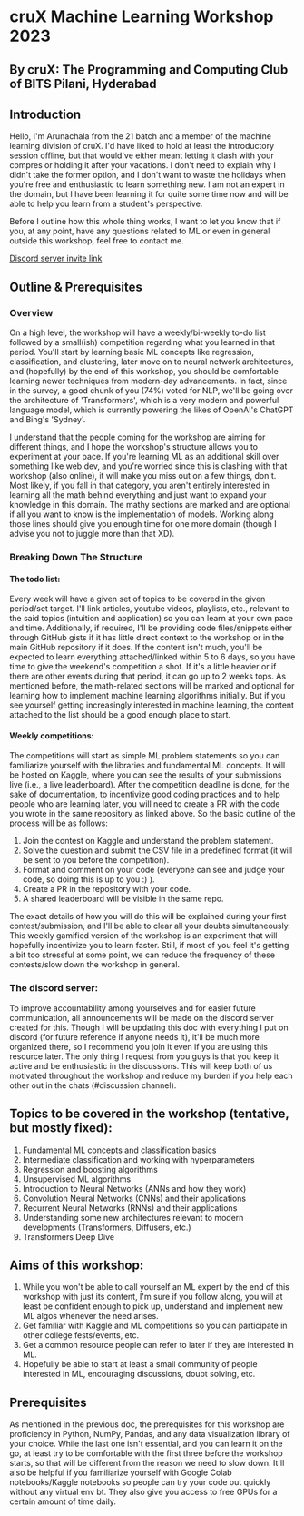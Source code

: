 # cruX Machine Learning Workshop 2023

## By cruX: The Programming and Computing Club of BITS Pilani, Hyderabad

## Introduction

Hello, I'm Arunachala from the 21 batch and a member of the machine learning division of cruX. I'd have liked to hold at least the introductory session offline, but that would've either meant letting it clash with your compres or holding it after your vacations. I don't need to explain why I didn't take the former option, and I don't want to waste the holidays when you're free and enthusiastic to learn something new. 
I am not an expert in the domain, but I have been learning it for quite some time now and will be able to help you learn from a student's perspective.

Before I outline how this whole thing works, I want to let you know that if you, at any point, have any questions related to ML or even in general outside this workshop, feel free to contact me.

[Discord server invite link](https://discord.gg/MyQGGHfJ)

## Outline & Prerequisites

### Overview

On a high level, the workshop will have a weekly/bi-weekly to-do list followed by a small(ish) competition regarding what you learned in that period. You'll start by learning basic ML concepts like regression, classification, and clustering, later move on to neural network architectures, and (hopefully) by the end of this workshop, you should be comfortable learning newer techniques from modern-day advancements. In fact, since in the survey, a good chunk of you (74%) voted for NLP, we'll be going over the architecture of 'Transformers', which is a very modern and powerful language model, which is currently powering the likes of OpenAI's ChatGPT and Bing's 'Sydney'.

I understand that the people coming for the workshop are aiming for different things, and I hope the workshop's structure allows you to experiment at your pace. If you're learning ML as an additional skill over something like web dev, and you're worried since this is clashing with that workshop (also online), it will make you miss out on a few things, don't. Most likely, if you fall in that category, you aren't entirely interested in learning all the math behind everything and just want to expand your knowledge in this domain. The mathy sections are marked and are optional if all you want to know is the implementation of models. Working along those lines should give you enough time for one more domain (though I advise you not to juggle more than that XD).

### Breaking Down The Structure

#### The todo list:

Every week will have a given set of topics to be covered in the given period/set target. I'll link articles, youtube videos, playlists, etc., relevant to the said topics (intuition and application) so you can learn at your own pace and time. Additionally, if required, I'll be providing code files/snippets either through GitHub gists if it has little direct context to the workshop or in the main GitHub repository if it does.
If the content isn't much, you'll be expected to learn everything attached/linked within 5 to 6 days, so you have time to give the weekend's competition a shot. If it's a little heavier or if there are other events during that period, it can go up to 2 weeks tops.
As mentioned before, the math-related sections will be marked and optional for learning how to implement machine learning algorithms initially. But if you see yourself getting increasingly interested in machine learning, the content attached to the list should be a good enough place to start.


#### Weekly competitions:

The competitions will start as simple ML problem statements so you can familiarize yourself with the libraries and fundamental ML concepts. It will be hosted on Kaggle, where you can see the results of your submissions live (i.e., a live leaderboard). After the competition deadline is done, for the sake of documentation, to incentivize good coding practices and to help people who are learning later, you will need to create a PR with the code you wrote in the same repository as linked above. So the basic outline of the process will be as follows:

1. Join the contest on Kaggle and understand the problem statement.
2. Solve the question and submit the CSV file in a predefined format (it will be sent to you before the competition).
3. Format and comment on your code (everyone can see and judge your code, so doing this is up to you :) ).
4. Create a PR in the repository with your code.
5. A shared leaderboard will be visible in the same repo.


The exact details of how you will do this will be explained during your first contest/submission, and I'll be able to clear all your doubts simultaneously.
This weekly gamified version of the workshop is an experiment that will hopefully incentivize you to learn faster. Still, if most of you feel it's getting a bit too stressful at some point, we can reduce the frequency of these contests/slow down the workshop in general.

### The discord server:

To improve accountability among yourselves and for easier future communication, all announcements will be made on the discord server created for this. Though I will be updating this doc with everything I put on discord (for future reference if anyone needs it), it'll be much more organized there, so I recommend you join it even if you are using this resource later.
The only thing I request from you guys is that you keep it active and be enthusiastic in the discussions. This will keep both of us motivated throughout the workshop and reduce my burden if you help each other out in the chats (#discussion channel). 


## Topics to be covered in the workshop (tentative, but mostly fixed):

1. Fundamental ML concepts and classification basics
2. Intermediate classification and working with hyperparameters
3. Regression and boosting algorithms
4. Unsupervised ML algorithms
5. Introduction to Neural Networks (ANNs and how they work)
6. Convolution Neural Networks (CNNs) and their applications
7. Recurrent Neural Networks (RNNs) and their applications
8. Understanding some new architectures relevant to modern developments (Transformers, Diffusers, etc.)
9. Transformers Deep Dive

## Aims of this workshop:

1. While you won't be able to call yourself an ML expert by the end of this workshop with just its content, I'm sure if you follow along, you will at least be confident enough to pick up, understand and implement new ML algos whenever the need arises.
2. Get familiar with Kaggle and ML competitions so you can participate in other college fests/events, etc.
3. Get a common resource people can refer to later if they are interested in ML.
4. Hopefully be able to start at least a small community of people interested in ML, encouraging discussions, doubt solving, etc.

## Prerequisites

As mentioned in the previous doc, the prerequisites for this workshop are proficiency in Python, NumPy, Pandas, and any data visualization library of your choice. While the last one isn't essential, and you can learn it on the go, at least try to be comfortable with the first three before the workshop starts, so that will be different from the reason we need to slow down.
It'll also be helpful if you familiarize yourself with Google Colab notebooks/Kaggle notebooks so people can try your code out quickly without any virtual env bt. They also give you access to free GPUs for a certain amount of time daily.
















































